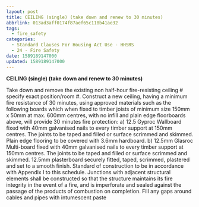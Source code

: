 ```yaml
---
layout: post
title: CEILING (single) (take down and renew to 30 minutes)
abbrlink: 013ad3aff0174f87aef65c118b41ae32
tags:
  - fire_safety
categories:
  - Standard Clauses For Housing Act Use - HHSRS
  - 24 - Fire Safety
date: 1589189147000
updated: 1589189147000
---
```


**CEILING (single) (take down and renew to 30 minutes)**

Take down and remove the existing non half-hour fire-resisting ceiling # specify exact position/room #. Construct a new ceiling, having a minimum fire resistance of 30 minutes, using approved materials such as the following boards which when fixed to timber joists of minimum size 150mm x 50mm at max. 600mm centres, with no infill and plain edge floorboards above, will provide 30 minutes fire protection: a) 12.5 Gyproc Wallboard fixed with 40mm galvanised nails to every timber support at 150mm centres. The joints to be taped and filled or surface scrimmed and skimmed. Plain edge flooring to be covered with 3.6mm hardboard. b) 12.5mm Glasroc Multi-board fixed with 40mm galvanised nails to every timber support at 150mm centres. The joints to be taped and filled or surface scrimmed and skimmed. 12.5mm plasterboard securely fitted, taped, scrimmed, plastered and set to a smooth finish. Standard of construction to be in accordance with Appendix I to this schedule. Junctions with adjacent structural elements shall be constructed so that the structure maintains its fire integrity in the event of a fire, and is imperforate and sealed against the passage of the products of combustion on completion. Fill any gaps around cables and pipes with intumescent paste
